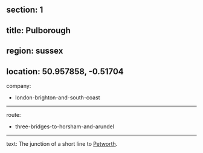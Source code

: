 section: 1
----
title: Pulborough
----
region: sussex
----
location: 50.957858, -0.51704
----
company:
- london-brighton-and-south-coast
----
route:
- three-bridges-to-horsham-and-arundel
----
text: The junction of a short line to [Petworth](/stations/petworth).
